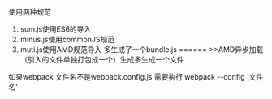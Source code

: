 使用两种规范

1.  sum.js使用ES6的导入
2.  minus.js使用commonJS规范
3.  muti.js使用AMD规范导入   多生成了一个bundle.js  ====== >>AMD异步加载  （引入的文件单独打包成一个）生成多生成一个文件


如果webpack 文件名不是webpack.config.js 需要执行  webpack --config '文件名'